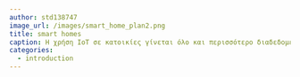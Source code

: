 ```yaml
---
author: std138747
image_url: /images/smart_home_plan2.png
title: smart homes
caption: H χρήση IoT σε κατοικίες γίνεται όλο και περισσότερο διαδεδομένη, διότι τόσο οι έξυπνες συσκευές, όσο και τα εργαλεία που απαιτούνται για την διασύνδεσή τους είναι πλέον πολύ προσιτά στην αγορά τους, αλλά και πολύ εύκολα στην χρήση.  
categories:
  - introduction
---
```

